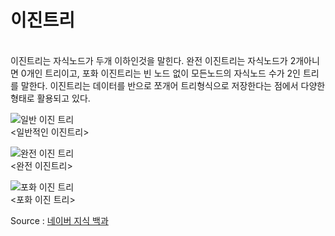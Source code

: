 # 이진트리  
<br>
이진트리는 자식노드가 두개 이하인것을 말힌다.  
완전 이진트리는 자식노드가 2개아니면 0개인 트리이고, 포화 이진트리는 빈 노드 없이 모든노드의 자식노드 수가 2인 트리를 말한다.  
이진트리는 데이터를 반으로 쪼개어 트리형식으로 저장한다는 점에서 다양한 형태로 활용되고 있다.

![일반 이진 트리](https://dbscthumb-phinf.pstatic.net/3523_000_1/20141020113411551_F9VNKDRID.jpg/ka7_119_i1.jpg?type=w340_fst_n&wm=Y)
<br>
<일반적인 이진트리>

![완전 이진 트리](https://dbscthumb-phinf.pstatic.net/3523_000_1/20141020113414634_AATOJAQIU.jpg/ka7_119_i2.jpg?type=w340_fst_n&wm=Y)
<br>
<완전 이진트리>

![포화 이진 트리](https://dbscthumb-phinf.pstatic.net/3523_000_1/20141020113415938_9PU0C3LHV.jpg/ka7_119_i3.jpg?type=w383_fst&wm=N)
<br>
<포화 이진 트리>

Source : [네이버 지식 백과](https://terms.naver.com/entry.nhn?docId=2270429&cid=51173&categoryId=51173)
